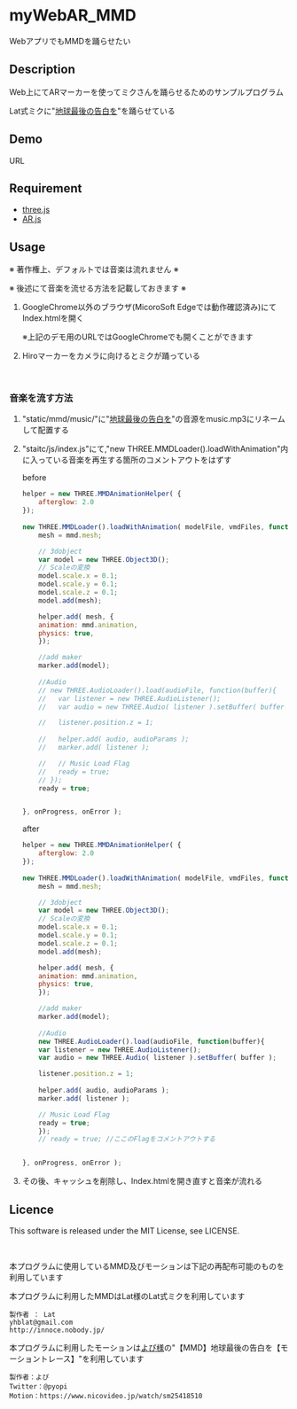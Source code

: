 myWebAR_MMD
===
WebアプリでもMMDを踊らせたい

## Description
Web上にてARマーカーを使ってミクさんを踊らせるためのサンプルプログラム

Lat式ミクに"[地球最後の告白を](https://www5.atwiki.jp/hmiku/pages/22043.html)"を踊らせている

## Demo

URL

## Requirement
* [three.js](https://threejs.org/)
* [AR.js](https://github.com/jeromeetienne/AR.js/blob/master/README.md)

## Usage
※ 著作権上、デフォルトでは音楽は流れません ※

※ 後述にて音楽を流せる方法を記載しておきます ※

1. GoogleChrome以外のブラウザ(MicoroSoft Edgeでは動作確認済み)にてIndex.htmlを開く

    ※上記のデモ用のURLではGoogleChromeでも開くことができます

2. Hiroマーカーをカメラに向けるとミクが踊っている

<br>

### 音楽を流す方法
1. "static/mmd/music/"に"[地球最後の告白を](https://www5.atwiki.jp/hmiku/pages/22043.html)"の音源をmusic.mp3にリネームして配置する

2. "staitc/js/index.js"にて,"new THREE.MMDLoader().loadWithAnimation"内に入っている音楽を再生する箇所のコメントアウトをはずす

    before
    ```javascript
    helper = new THREE.MMDAnimationHelper( {
        afterglow: 2.0
    });
        
    new THREE.MMDLoader().loadWithAnimation( modelFile, vmdFiles, function ( mmd ) {
        mesh = mmd.mesh;

        // 3dobject
        var model = new THREE.Object3D();
        // Scaleの変換
        model.scale.x = 0.1;
        model.scale.y = 0.1;
        model.scale.z = 0.1;
        model.add(mesh);

        helper.add( mesh, {
        animation: mmd.animation,
        physics: true,
        });

        //add maker
        marker.add(model);
        
        //Audio
        // new THREE.AudioLoader().load(audioFile, function(buffer){
        //   var listener = new THREE.AudioListener();
        //   var audio = new THREE.Audio( listener ).setBuffer( buffer );

        //   listener.position.z = 1;
        
        //   helper.add( audio, audioParams );
        //   marker.add( listener );

        //   // Music Load Flag
        //   ready = true;
        // });
        ready = true;


    }, onProgress, onError );
    ```
    after
    ```javascript
    helper = new THREE.MMDAnimationHelper( {
        afterglow: 2.0
    });
        
    new THREE.MMDLoader().loadWithAnimation( modelFile, vmdFiles, function ( mmd ) {
        mesh = mmd.mesh;

        // 3dobject
        var model = new THREE.Object3D();
        // Scaleの変換
        model.scale.x = 0.1;
        model.scale.y = 0.1;
        model.scale.z = 0.1;
        model.add(mesh);

        helper.add( mesh, {
        animation: mmd.animation,
        physics: true,
        });

        //add maker
        marker.add(model);
        
        //Audio
        new THREE.AudioLoader().load(audioFile, function(buffer){
        var listener = new THREE.AudioListener();
        var audio = new THREE.Audio( listener ).setBuffer( buffer );

        listener.position.z = 1;
        
        helper.add( audio, audioParams );
        marker.add( listener );

        // Music Load Flag
        ready = true;
        });
        // ready = true; //ここのFlagをコメントアウトする


    }, onProgress, onError );
    ```

3. その後、キャッシュを削除し、Index.htmlを開き直すと音楽が流れる

## Licence
This software is released under the MIT License, see LICENSE.

<br>

本プログラムに使用しているMMD及びモーションは下記の再配布可能のものを利用しています

本プログラムに利用したMMDはLat様のLat式ミクを利用しています
```
製作者 ： Lat
yhblat@gmail.com
http://innoce.nobody.jp/
```

本プログラムに利用したモーションは[よぴ様](https://twitter.com/pyopi)の"【MMD】地球最後の告白を【モーショントレース】"を利用しています
```
製作者：よぴ
Twitter：@pyopi
Motion：https://www.nicovideo.jp/watch/sm25418510
```